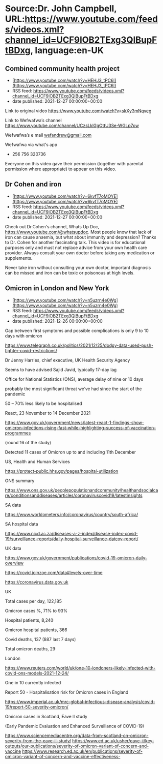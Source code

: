 # Source:Dr. John Campbell, URL:https://www.youtube.com/feeds/videos.xml?channel_id=UCF9IOB2TExg3QIBupFtBDxg, language:en-UK

## Combined community health project
 - [https://www.youtube.com/watch?v=HEHJ3_tPC6I](https://www.youtube.com/watch?v=HEHJ3_tPC6I)
 - RSS feed: https://www.youtube.com/feeds/videos.xml?channel_id=UCF9IOB2TExg3QIBupFtBDxg
 - date published: 2021-12-27 00:00:00+00:00

Link to original video
https://www.youtube.com/watch?v=skXy3mNqveg

Link to Wefwafwa’s channel
https://www.youtube.com/channel/UCzsLklGgOttU3Se-WGLp7ow

Wefwafwa’s e mail
wefandrew@gmail.com

Wefwafwa via what's app
+ 256 756 320736

Everyone on this video gave their permission (together with parental permission where appropriate) to appear on this video.

## Dr Cohen and iron
 - [https://www.youtube.com/watch?v=6kvfT7oMOYE](https://www.youtube.com/watch?v=6kvfT7oMOYE)
 - RSS feed: https://www.youtube.com/feeds/videos.xml?channel_id=UCF9IOB2TExg3QIBupFtBDxg
 - date published: 2021-12-27 00:00:00+00:00

Check out Dr.Cohen's channel, Whats Up Doc, https://www.youtube.com/@whatsupdoc.
Most people know that lack of iron can cause anaemia, but what about immunity and depression? Thanks to Dr. Cohen for another fascinating talk.
This video is for educational purposes only and must not replace advice from your own health care provider. Always consult your own doctor before taking any medication or supplements.

Never take iron without consulting your own doctor, important diagnosis can be missed and iron can be toxic or poisonous at high levels.

## Omicron in London and New York
 - [https://www.youtube.com/watch?v=n5uzrn4e0Wg](https://www.youtube.com/watch?v=n5uzrn4e0Wg)
 - RSS feed: https://www.youtube.com/feeds/videos.xml?channel_id=UCF9IOB2TExg3QIBupFtBDxg
 - date published: 2021-12-26 00:00:00+00:00

Gap between first symptoms and possible complications is only 9 to 10 days with omicron

https://www.telegraph.co.uk/politics/2021/12/25/dodgy-data-used-push-tighter-covid-restrictions/

Dr Jenny Harries, chief executive, UK Health Security Agency

Seems to have advised Sajid Javid, typically 17-day lag 

Office for National Statistics (ONS), average delay of nine or 10 days

probably the most significant threat we’ve had since the start of the pandemic

50 – 70% less likely to be hospitalised

React, 23 November to 14 December 2021

https://www.gov.uk/government/news/latest-react-1-findings-show-omicron-infections-rising-fast-while-highlighting-success-of-vaccination-programmes

(round 16 of the study)

Detected 11 cases of Omicron up to and including 11th  December

US, Health and Human Services

https://protect-public.hhs.gov/pages/hospital-utilization

ONS summary

https://www.ons.gov.uk/peoplepopulationandcommunity/healthandsocialcare/conditionsanddiseases/articles/coronaviruscovid19/latestinsights

SA data

https://www.worldometers.info/coronavirus/country/south-africa/

SA hospital data

https://www.nicd.ac.za/diseases-a-z-index/disease-index-covid-19/surveillance-reports/daily-hospital-surveillance-datcov-report/

UK data

https://www.gov.uk/government/publications/covid-19-omicron-daily-overview

https://covid.joinzoe.com/data#levels-over-time

https://coronavirus.data.gov.uk

UK

Total cases per day, 122,185

Omicron cases %, 71% to 93%

Hospital patients, 8,240

Omicron hospital patients, 366

Covid deaths, 137 (887 last 7 days)

Total omicron deaths, 29

London

https://www.reuters.com/world/uk/one-10-londoners-likely-infected-with-covid-ons-models-2021-12-24/

One in 10 currently infected

Report 50 - Hospitalisation risk for Omicron cases in England

https://www.imperial.ac.uk/mrc-global-infectious-disease-analysis/covid-19/report-50-severity-omicron/

Omicron cases in Scotland, Eave II study

(Early Pandemic Evaluation and Enhanced Surveillance of COVID-19) 

https://www.sciencemediacentre.org/data-from-scotland-on-omicron-severity-from-the-eave-ii-study/
https://www.ed.ac.uk/usher/eave-ii/key-outputs/our-publications/severity-of-omicron-variant-of-concern-and-vaccine
https://www.research.ed.ac.uk/en/publications/severity-of-omicron-variant-of-concern-and-vaccine-effectiveness-

